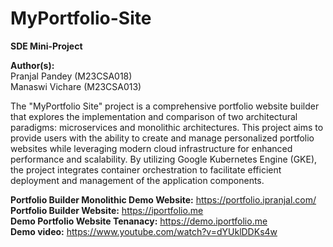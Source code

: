 # MyPortfolio-Site
**SDE Mini-Project**

**Author(s):** \
Pranjal Pandey (M23CSA018) \
Manaswi Vichare (M23CSA013) 

The "MyPortfolio Site" project is a comprehensive portfolio website builder that explores the implementation and comparison of two architectural paradigms: microservices and monolithic architectures. This project aims to provide users with the ability to create and manage personalized portfolio websites while leveraging modern cloud infrastructure for enhanced performance and scalability. By utilizing Google Kubernetes Engine (GKE), the project integrates container orchestration to facilitate efficient deployment and management of the application components. 

**Portfolio Builder Monolithic Demo Website:** https://portfolio.ipranjal.com/	\
**Portfolio Builder Website:** https://iportfolio.me \
**Demo Portfolio Website Tenanacy:** https://demo.iportfolio.me \
**Demo video:** https://www.youtube.com/watch?v=dYUklDDKs4w	
